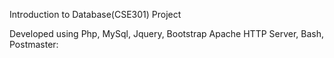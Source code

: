 Introduction to Database(CSE301) Project

Developed using Php, MySql, Jquery, Bootstrap Apache HTTP Server, Bash, Postmaster:


